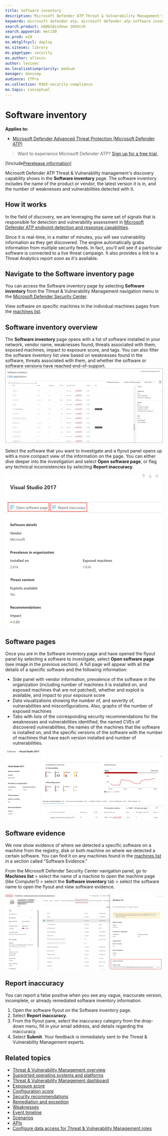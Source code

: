 ```yaml
---
title: Software inventory
description: Microsoft Defender ATP Threat & Vulnerability Management's software inventory page shows how many weaknesses and vulnerabilities have been detected in software.
keywords: microsoft defender atp, microsoft defender atp software inventory, mdatp threat & vulnerability management, mdatp threat & vulnerability management software inventory, mdatp tvm software inventory, tvm software inventory
search.product: eADQiWindows 10XVcnh
search.appverid: met150
ms.prod: w10
ms.mktglfcycl: deploy
ms.sitesec: library
ms.pagetype: security
ms.author: ellevin
author: levinec
ms.localizationpriority: medium
manager: dansimp
audience: ITPro
ms.collection: M365-security-compliance 
ms.topic: conceptual
---
```

# Software inventory

**Applies to:**
- [Microsoft Defender Advanced Threat Protection (Microsoft Defender ATP)](https://go.microsoft.com/fwlink/p/?linkid=2069559)

>Want to experience Microsoft Defender ATP? [Sign up for a free trial.](https://www.microsoft.com/microsoft-365/windows/microsoft-defender-atp?ocid=docs-wdatp-portaloverview-abovefoldlink)

[!include[Prerelease information](../../includes/prerelease.md)]

Microsoft Defender ATP Threat & Vulnerability management's discovery capability shows in the **Software inventory** page. The software inventory includes the name of the product or vendor, the latest version it is in, and the number of weaknesses and vulnerabilities detected with it.

## How it works

In the field of discovery, we are leveraging the same set of signals that is responsible for detection and vulnerability assessment in [Microsoft Defender ATP endpoint detection and response capabilities](overview-endpoint-detection-response.md).

Since it is real-time, in a matter of minutes, you will see vulnerability information as they get discovered. The engine automatically grabs information from multiple security feeds. In fact, you'll will see if a particular software is connected to a live threat campaign. It also provides a link to a Threat Analytics report soon as it's available.

## Navigate to the Software inventory page

You can access the Software inventory page by selecting **Software inventory** from the Threat & Vulnerability Management navigation menu in the [Microsoft Defender Security Center](portal-overview.md).

View software on specific machines in the individual machines pages from the [machines list](machines-view-overview.md).

## Software inventory overview

The **Software inventory** page opens with a list of software installed in your network, vendor name, weaknesses found, threats associated with them, exposed machines, impact to exposure score, and tags. You can also filter the software inventory list view based on weaknesses found in the software, threats associated with them, and whether the software or software versions have reached end-of-support.
![Example of the landing page for software inventory.](images/software_inventory_filter.png)

Select the software that you want to investigate and a flyout panel opens up with a more compact view of the information on the page. You can either dive deeper into the investigation and select **Open software page**, or flag any technical inconsistencies by selecting **Report inaccuracy**.

![Flyout example page of "Visual Studio 2017" from the software inventory page.](images/tvm-software-inventory-flyout500.png)

## Software pages

Once you are in the Software inventory page and have opened the flyout panel by selecting a software to investigate, select **Open software page** (see image in the previous section). A full page will appear with all the details of a specific software and the following information:

- Side panel with vendor information, prevalence of the software in the organization (including number of machines it is installed on, and exposed machines that are not patched), whether and exploit is available, and impact to your exposure score
- Data visualizations showing the number of, and severity of, vulnerabilities and misconfigurations. Also, graphs of the number of exposed machines
- Tabs with lists of the corresponding security recommendations for the weaknesses and vulnerabilities identified, the named CVEs of discovered vulnerabilities, the names of the machines that the software is installed on, and the specific versions of the software with the number of machines that have each version installed and number of vulnerabilities.

![Software example page for Visual Studio 2017 with the software details, weaknesses, exposed devices, and more.](images/tvm-software-page-example.png)

## Software evidence

We now show evidence of where we detected a specific software on a machine from the registry, disk or both machine on where we detected a certain software.
You can find it on any machines found in the [machines list](machines-view-overview.md) in a section called "Software Evidence."

From the Microsoft Defender Security Center navigation panel, go to **Machines list** > select the name of a machine to open the machine page (like Computer1) > select the **Software inventory** tab > select the software name to open the flyout and view software evidence.

![Software evidence example of Windows 10 from the machines list, showing software evidence registry path.](images/tvm-software-evidence.png)

## Report inaccuracy

You can report a false positive when you see any vague, inaccurate version, incomplete, or already remediated software inventory information.

1. Open the software flyout on the Software inventory page.
2. Select **Report inaccuracy**.
3. From the flyout pane, select the inaccuracy category from the drop-down menu, fill in your email address, and details regarding the inaccuracy.
4. Select **Submit**. Your feedback is immediately sent to the Threat & Vulnerability Management experts.

## Related topics

- [Threat & Vulnerability Management overview](next-gen-threat-and-vuln-mgt.md)
- [Supported operating systems and platforms](tvm-supported-os.md)
- [Threat & Vulnerability Management dashboard](tvm-dashboard-insights.md)
- [Exposure score](tvm-exposure-score.md)
- [Configuration score](configuration-score.md)
- [Security recommendations](tvm-security-recommendation.md)
- [Remediation and exception](tvm-remediation.md)
- [Weaknesses](tvm-weaknesses.md)
- [Event timeline](threat-and-vuln-mgt-event-timeline.md)
- [Scenarios](threat-and-vuln-mgt-scenarios.md)
- [APIs](threat-and-vuln-mgt-scenarios.md#apis)
- [Configure data access for Threat & Vulnerability Management roles](user-roles.md#create-roles-and-assign-the-role-to-an-azure-active-directory-group)